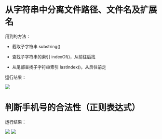 # 从字符串中分离文件路径、文件名及扩展名

用到的方法：

- 截取子字符串
substring()

- 查找子字符串的索引
indexOf()，从前往后找

- 从尾部查找子字符串索引
lastIndex()，从后往前走

运行结果：

<img src="http://image.renkaigis.com/keepcoding/2017092901.png">

# 判断手机号的合法性（正则表达式）

运行结果：

<img src="http://image.renkaigis.com/keepcoding/2017092902.png">
<img src="http://image.renkaigis.com/keepcoding/2017092903.png">
